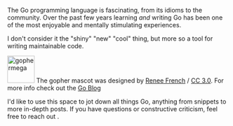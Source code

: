 ---
---


The Go programming language is fascinating, from its idioms to the community. Over the past few years learning _and_ writing Go has been one of the most enjoyable and mentally stimulating experiences.

I don't consider it the "shiny" "new" "cool" thing, but more so a tool for writing maintainable code.

<img src="/img/gophermega.png" alt="gophermega" style="height: 62px;"/> The gopher mascot was designed by [Renee French](http://reneefrench.blogspot.com/) / [CC 3.0](https://creativecommons.org/licenses/by/3.0/). For more info check out the [Go Blog](https://blog.golang.org/gopher)

I'd like to use this space to jot down all things Go, anything from snippets to more in-depth posts. If you have questions or constructive criticism, feel free to reach out <a href="mailto:mf192@icloud.com"><i class="fa fa-envelope-o" style="color: #9CC1CE"></i></a>.